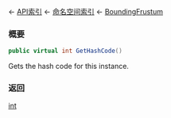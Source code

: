 ← [API索引](Api-Index) ← [命名空间索引](Namespace-Index) ← [BoundingFrustum](VRageMath.BoundingFrustum)

### 概要

```csharp
public virtual int GetHashCode()
```

Gets the hash code for this instance.

### 返回

[int](https://docs.microsoft.com/en-us/dotnet/api/System.Int32?view=netframework-4.6)


